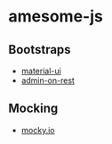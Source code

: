 # amesome-js

## Bootstraps
* [material-ui](https://material-ui-1dab0.firebaseapp.com/)
* [admin-on-rest](https://marmelab.com/admin-on-rest/index.html)

## Mocking
* [mocky.io](http://www.mocky.io/)
